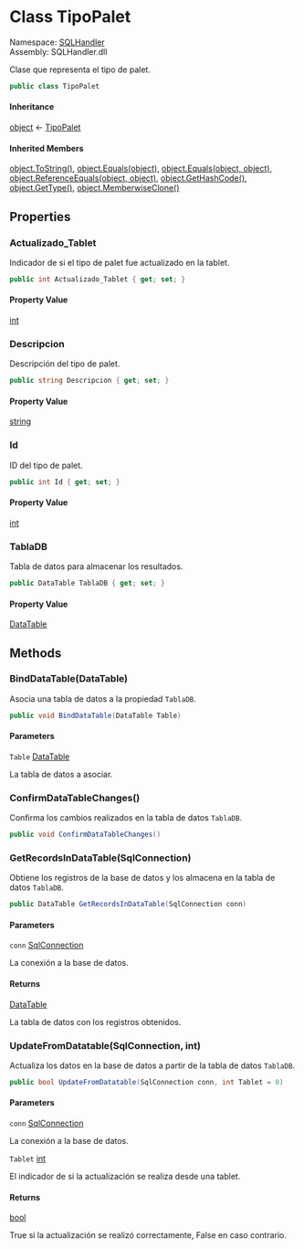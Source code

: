 # <a id="SQLHandler_TipoPalet"></a> Class TipoPalet

Namespace: [SQLHandler](SQLHandler.md)  
Assembly: SQLHandler.dll  

Clase que representa el tipo de palet.

```csharp
public class TipoPalet
```

#### Inheritance

[object](https://learn.microsoft.com/dotnet/api/system.object) ← 
[TipoPalet](SQLHandler.TipoPalet.md)

#### Inherited Members

[object.ToString\(\)](https://learn.microsoft.com/dotnet/api/system.object.tostring), 
[object.Equals\(object\)](https://learn.microsoft.com/dotnet/api/system.object.equals\#system\-object\-equals\(system\-object\)), 
[object.Equals\(object, object\)](https://learn.microsoft.com/dotnet/api/system.object.equals\#system\-object\-equals\(system\-object\-system\-object\)), 
[object.ReferenceEquals\(object, object\)](https://learn.microsoft.com/dotnet/api/system.object.referenceequals), 
[object.GetHashCode\(\)](https://learn.microsoft.com/dotnet/api/system.object.gethashcode), 
[object.GetType\(\)](https://learn.microsoft.com/dotnet/api/system.object.gettype), 
[object.MemberwiseClone\(\)](https://learn.microsoft.com/dotnet/api/system.object.memberwiseclone)

## Properties

### <a id="SQLHandler_TipoPalet_Actualizado_Tablet"></a> Actualizado\_Tablet

Indicador de si el tipo de palet fue actualizado en la tablet.

```csharp
public int Actualizado_Tablet { get; set; }
```

#### Property Value

 [int](https://learn.microsoft.com/dotnet/api/system.int32)

### <a id="SQLHandler_TipoPalet_Descripcion"></a> Descripcion

Descripción del tipo de palet.

```csharp
public string Descripcion { get; set; }
```

#### Property Value

 [string](https://learn.microsoft.com/dotnet/api/system.string)

### <a id="SQLHandler_TipoPalet_Id"></a> Id

ID del tipo de palet.

```csharp
public int Id { get; set; }
```

#### Property Value

 [int](https://learn.microsoft.com/dotnet/api/system.int32)

### <a id="SQLHandler_TipoPalet_TablaDB"></a> TablaDB

Tabla de datos para almacenar los resultados.

```csharp
public DataTable TablaDB { get; set; }
```

#### Property Value

 [DataTable](https://learn.microsoft.com/dotnet/api/system.data.datatable)

## Methods

### <a id="SQLHandler_TipoPalet_BindDataTable_System_Data_DataTable_"></a> BindDataTable\(DataTable\)

Asocia una tabla de datos a la propiedad `TablaDB`.

```csharp
public void BindDataTable(DataTable Table)
```

#### Parameters

`Table` [DataTable](https://learn.microsoft.com/dotnet/api/system.data.datatable)

La tabla de datos a asociar.

### <a id="SQLHandler_TipoPalet_ConfirmDataTableChanges"></a> ConfirmDataTableChanges\(\)

Confirma los cambios realizados en la tabla de datos `TablaDB`.

```csharp
public void ConfirmDataTableChanges()
```

### <a id="SQLHandler_TipoPalet_GetRecordsInDataTable_System_Data_SqlClient_SqlConnection_"></a> GetRecordsInDataTable\(SqlConnection\)

Obtiene los registros de la base de datos y los almacena en la tabla de datos `TablaDB`.

```csharp
public DataTable GetRecordsInDataTable(SqlConnection conn)
```

#### Parameters

`conn` [SqlConnection](https://learn.microsoft.com/dotnet/api/system.data.sqlclient.sqlconnection)

La conexión a la base de datos.

#### Returns

 [DataTable](https://learn.microsoft.com/dotnet/api/system.data.datatable)

La tabla de datos con los registros obtenidos.

### <a id="SQLHandler_TipoPalet_UpdateFromDatatable_System_Data_SqlClient_SqlConnection_System_Int32_"></a> UpdateFromDatatable\(SqlConnection, int\)

Actualiza los datos en la base de datos a partir de la tabla de datos `TablaDB`.

```csharp
public bool UpdateFromDatatable(SqlConnection conn, int Tablet = 0)
```

#### Parameters

`conn` [SqlConnection](https://learn.microsoft.com/dotnet/api/system.data.sqlclient.sqlconnection)

La conexión a la base de datos.

`Tablet` [int](https://learn.microsoft.com/dotnet/api/system.int32)

El indicador de si la actualización se realiza desde una tablet.

#### Returns

 [bool](https://learn.microsoft.com/dotnet/api/system.boolean)

True si la actualización se realizó correctamente, False en caso contrario.


